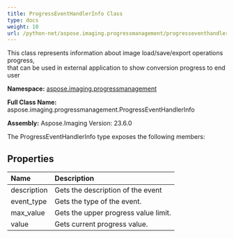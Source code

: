 ```yaml
---
title: ProgressEventHandlerInfo Class
type: docs
weight: 10
url: /python-net/aspose.imaging.progressmanagement/progresseventhandlerinfo/
---
```


This class represents information about image load/save/export operations progress,<br/>            that can be used in external application to show conversion progress to end user

**Namespace:** [aspose.imaging.progressmanagement](/imaging/python-net/aspose.imaging.progressmanagement/)

**Full Class Name:** aspose.imaging.progressmanagement.ProgressEventHandlerInfo

**Assembly:**  Aspose.Imaging Version: 23.6.0

The ProgressEventHandlerInfo type exposes the following members:
## **Properties**
|**Name**|**Description**|
| :- | :- |
|description|Gets the description of the event|
|event_type|Gets the type of the event.|
|max_value|Gets the upper progress value limit.|
|value|Gets current progress value.|
